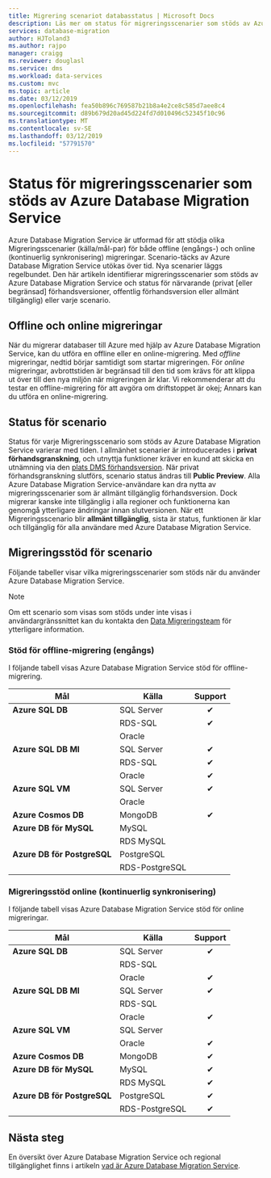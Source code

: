 ```yaml
---
title: Migrering scenariot databasstatus | Microsoft Docs
description: Läs mer om status för migreringsscenarier som stöds av Azure Database Migration Service.
services: database-migration
author: HJToland3
ms.author: rajpo
manager: craigg
ms.reviewer: douglasl
ms.service: dms
ms.workload: data-services
ms.custom: mvc
ms.topic: article
ms.date: 03/12/2019
ms.openlocfilehash: fea50b896c769587b21b8a4e2ce8c585d7aee8c4
ms.sourcegitcommit: d89b679d20ad45d224fd7d010496c52345f10c96
ms.translationtype: MT
ms.contentlocale: sv-SE
ms.lasthandoff: 03/12/2019
ms.locfileid: "57791570"
---
```

# <a name="status-of-migration-scenarios-supported-by-the-azure-database-migration-service"></a>Status för migreringsscenarier som stöds av Azure Database Migration Service
Azure Database Migration Service är utformad för att stödja olika Migreringsscenarier (källa/mål-par) för både offline (engångs-) och online (kontinuerlig synkronisering) migreringar. Scenario-täcks av Azure Database Migration Service utökas över tid. Nya scenarier läggs regelbundet. Den här artikeln identifierar migreringsscenarier som stöds av Azure Database Migration Service och status för närvarande (privat [eller begränsad] förhandsversioner, offentlig förhandsversion eller allmänt tillgänglig) eller varje scenario.

## <a name="offline-versus-online-migrations"></a>Offline och online migreringar
När du migrerar databaser till Azure med hjälp av Azure Database Migration Service, kan du utföra en offline eller en online-migrering. Med *offline* migreringar, nedtid börjar samtidigt som startar migreringen. För *online* migreringar, avbrottstiden är begränsad till den tid som krävs för att klippa ut över till den nya miljön när migreringen är klar. Vi rekommenderar att du testar en offline-migrering för att avgöra om driftstoppet är okej; Annars kan du utföra en online-migrering.

## <a name="migration-scenario-status"></a>Status för scenario
Status för varje Migreringsscenario som stöds av Azure Database Migration Service varierar med tiden. I allmänhet scenarier är introducerades i **privat förhandsgranskning**, och utnyttja funktioner kräver en kund att skicka en utnämning via den [plats DMS förhandsversion](https://aka.ms/dms-preview). När privat förhandsgranskning slutförs, scenario status ändras till **Public Preview**. Alla Azure Database Migration Service-användare kan dra nytta av migreringsscenarier som är allmänt tillgänglig förhandsversion. Dock migrerar kanske inte tillgänglig i alla regioner och funktionerna kan genomgå ytterligare ändringar innan slutversionen. När ett Migreringsscenario blir **allmänt tillgänglig**, sista är status, funktionen är klar och tillgänglig för alla användare med Azure Database Migration Service. 

## <a name="migration-scenario-support"></a>Migreringsstöd för scenario

Följande tabeller visar vilka migreringsscenarier som stöds när du använder Azure Database Migration Service.

> [!NOTE]
> Om ett scenario som visas som stöds under inte visas i användargränssnittet kan du kontakta den [Data Migreringsteam](mailto:datamigrationteam@microsoft.com) för ytterligare information.

### <a name="offline-one-time-migration-support"></a>Stöd för offline-migrering (engångs)
I följande tabell visas Azure Database Migration Service stöd för offline-migrering.

| Mål  | Källa | Support |
| ------------- | ------------- | :-------------: |
| **Azure SQL DB**  | SQL Server | ✔ |
|   | RDS-SQL  |  ✔ |
|   | Oracle  |   |
| **Azure SQL DB MI**  | SQL Server  | ✔ |
|   | RDS-SQL  | ✔ |
|   | Oracle  | ✔  |
| **Azure SQL VM**  | SQL Server | ✔ |
|   | Oracle  |   |
| **Azure Cosmos DB**  | MongoDB | ✔ |
| **Azure DB för MySQL**  | MySQL |  |
|   | RDS MySQL  |  |
| **Azure DB för PostgreSQL**  | PostgreSQL |  |
|  | RDS-PostgreSQL  |  |

### <a name="online-continuous-sync-migration-support"></a>Migreringsstöd online (kontinuerlig synkronisering)
I följande tabell visas Azure Database Migration Service stöd för online migreringar.

| Mål  | Källa | Support |
| ------------- | ------------- | :-------------: |
| **Azure SQL DB**  | SQL Server | ✔ |
|   | RDS-SQL  |   |
|   | Oracle  |  ✔ |
| **Azure SQL DB MI**  | SQL Server  | ✔ |
|   | RDS-SQL  |  |
|   | Oracle  | ✔  |
| **Azure SQL VM**  | SQL Server  |   |
|   | Oracle  | ✔  |
| **Azure Cosmos DB**  | MongoDB  | ✔ |
| **Azure DB för MySQL**  | MySQL | ✔ |
|   | RDS MySQL  | ✔ |
| **Azure DB för PostgreSQL**  | PostgreSQL | ✔ |
|  | RDS-PostgreSQL  | ✔ |

## <a name="next-steps"></a>Nästa steg
En översikt över Azure Database Migration Service och regional tillgänglighet finns i artikeln [vad är Azure Database Migration Service](dms-overview.md). 
